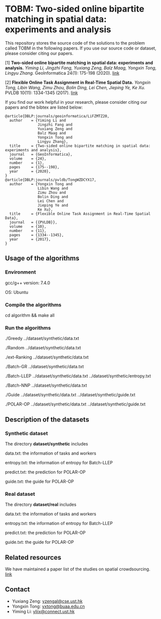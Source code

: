 TOBM: Two-sided online bipartite matching in spatial data: experiments and analysis
========================================================================

This repository stores the source code of the solutions to the problem called TOBM in the following papers.
If you use our source code or dataset, please consider citing our papers.

[1] **Two-sided online bipartite matching in spatial data: experiments and analysis.**
*Yiming Li, Jingzhi Fang, Yuxiang Zeng, Balz Maag, Yongxin Tong, Lingyu Zhang.* GeoInformatica 24(1): 175-198 (2020). [link](https://doi.org/10.1007/s10707-019-00359-w)

[2] **Flexible Online Task Assignment in Real-Time Spatial Data.**
*Yongxin Tong, Libin Wang, Zimu Zhou, Bolin Ding, Lei Chen, Jieping Ye, Ke Xu.* PVLDB 10(11): 1334-1345 (2017). [link](http://www.vldb.org/pvldb/vol10/p1334-tong.pdf)

If you find our work helpful in your research, please consider citing our papers and the bibtex are listed below:
```  
@article{DBLP:journals/geoinformatica/LiFZMTZ20,
  author    = {Yiming Li and
               Jingzhi Fang and
               Yuxiang Zeng and
               Balz Maag and
               Yongxin Tong and
               Lingyu Zhang},
  title     = {Two-sided online bipartite matching in spatial data: experiments and analysis},
  journal   = {GeoInformatica},
  volume    = {24},
  number    = {1},
  pages     = {175--198},
  year      = {2020},
} 
@article{DBLP:journals/pvldb/TongWZDCYX17,
  author    = {Yongxin Tong and
               Libin Wang and
               Zimu Zhou and
               Bolin Ding and
               Lei Chen and
               Jieping Ye and
               Ke Xu},
  title     = {Flexible Online Task Assignment in Real-Time Spatial Data},
  journal   = {{PVLDB}},
  volume    = {10},
  number    = {11},
  pages     = {1334--1345},
  year      = {2017},
}
``` 

Usage of the algorithms
---------------

### Environment

gcc/g++ version: 7.4.0 

OS: Ubuntu

### Compile the algorithms

cd algorithm && make all


### Run the algorithms

./Greedy ../dataset/synthetic/data.txt

./Random ../dataset/synthetic/data.txt

./ext-Ranking ../dataset/synthetic/data.txt

./Batch-GR ../dataset/synthetic/data.txt

./Batch-LLEP ../dataset/synthetic/data.txt ../dataset/synthetic/entropy.txt

./Batch-NNP ../dataset/synthetic/data.txt

./Guide ../dataset/synthetic/data.txt ../dataset/synthetic/guide.txt

./POLAR-OP ../dataset/synthetic/data.txt ../dataset/synthetic/guide.txt

Description of the datasets
---------------

### Synthetic dataset

The directory **dataset/synthetic** includes

data.txt: the information of tasks and workers

entropy.txt: the information of entropy for Batch-LLEP

predict.txt: the prediction for POLAR-OP

guide.txt: the guide for POLAR-OP

### Real dataset

The directory **dataset/real** includes

data.txt: the information of tasks and workers

entropy.txt: the information of entropy for Batch-LLEP

predict.txt: the prediction for POLAR-OP

guide.txt: the guide for POLAR-OP


Related resources
------------------------
We have maintained a paper list of the studies on spatial crowdsourcing. [link](https://github.com/BUAA-BDA/SpatialCrowdsourcing-Survey)



Contact
------------
- Yuxiang Zeng: yzengal@cse.ust.hk
- Yongxin Tong: yxtong@buaa.edu.cn
- Yiming Li: yliix@connect.ust.hk
